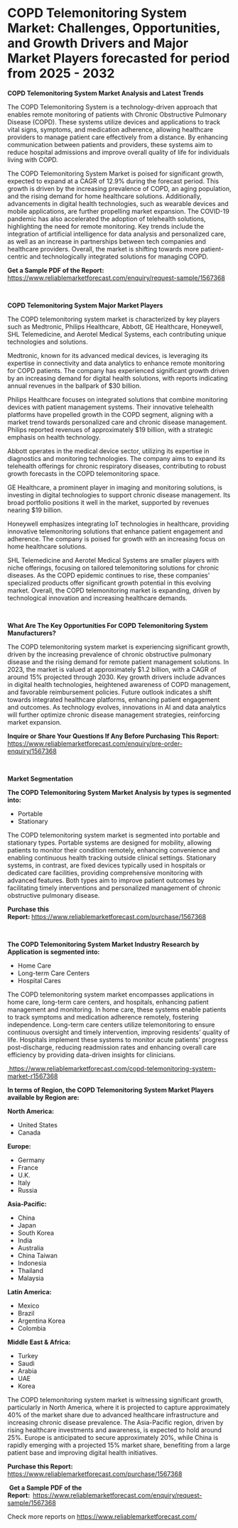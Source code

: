 <p><h1>COPD Telemonitoring System Market: Challenges, Opportunities, and Growth Drivers and Major Market Players forecasted for period from 2025 - 2032</h1></p><p><strong>COPD Telemonitoring System Market Analysis and Latest Trends</strong></p>
<p><p>The COPD Telemonitoring System is a technology-driven approach that enables remote monitoring of patients with Chronic Obstructive Pulmonary Disease (COPD). These systems utilize devices and applications to track vital signs, symptoms, and medication adherence, allowing healthcare providers to manage patient care effectively from a distance. By enhancing communication between patients and providers, these systems aim to reduce hospital admissions and improve overall quality of life for individuals living with COPD.</p><p>The COPD Telemonitoring System Market is poised for significant growth, expected to expand at a CAGR of 12.9% during the forecast period. This growth is driven by the increasing prevalence of COPD, an aging population, and the rising demand for home healthcare solutions. Additionally, advancements in digital health technologies, such as wearable devices and mobile applications, are further propelling market expansion. The COVID-19 pandemic has also accelerated the adoption of telehealth solutions, highlighting the need for remote monitoring. Key trends include the integration of artificial intelligence for data analysis and personalized care, as well as an increase in partnerships between tech companies and healthcare providers. Overall, the market is shifting towards more patient-centric and technologically integrated solutions for managing COPD.</p></p>
<p><strong>Get a Sample PDF of the Report:&nbsp;</strong> <a href="https://www.reliablemarketforecast.com/enquiry/request-sample/1567368?utm_campaign=3106&utm_medium=2&utm_source=Github&utm_content=ia&utm_term=23032025&utm_id=copd-telemonitoring-system">https://www.reliablemarketforecast.com/enquiry/request-sample/1567368</a></p>
<p>&nbsp;</p>
<p><strong>COPD Telemonitoring System Major Market Players</strong></p>
<p><p>The COPD telemonitoring system market is characterized by key players such as Medtronic, Philips Healthcare, Abbott, GE Healthcare, Honeywell, SHL Telemedicine, and Aerotel Medical Systems, each contributing unique technologies and solutions. </p><p>Medtronic, known for its advanced medical devices, is leveraging its expertise in connectivity and data analytics to enhance remote monitoring for COPD patients. The company has experienced significant growth driven by an increasing demand for digital health solutions, with reports indicating annual revenues in the ballpark of $30 billion.</p><p>Philips Healthcare focuses on integrated solutions that combine monitoring devices with patient management systems. Their innovative telehealth platforms have propelled growth in the COPD segment, aligning with a market trend towards personalized care and chronic disease management. Philips reported revenues of approximately $19 billion, with a strategic emphasis on health technology.</p><p>Abbott operates in the medical device sector, utilizing its expertise in diagnostics and monitoring technologies. The company aims to expand its telehealth offerings for chronic respiratory diseases, contributing to robust growth forecasts in the COPD telemonitoring space.</p><p>GE Healthcare, a prominent player in imaging and monitoring solutions, is investing in digital technologies to support chronic disease management. Its broad portfolio positions it well in the market, supported by revenues nearing $19 billion.</p><p>Honeywell emphasizes integrating IoT technologies in healthcare, providing innovative telemonitoring solutions that enhance patient engagement and adherence. The company is poised for growth with an increasing focus on home healthcare solutions.</p><p>SHL Telemedicine and Aerotel Medical Systems are smaller players with niche offerings, focusing on tailored telemonitoring solutions for chronic diseases. As the COPD epidemic continues to rise, these companies' specialized products offer significant growth potential in this evolving market. Overall, the COPD telemonitoring market is expanding, driven by technological innovation and increasing healthcare demands.</p></p>
<p>&nbsp;</p>
<p><strong>What Are The Key Opportunities For COPD Telemonitoring System Manufacturers?</strong></p>
<p><p>The COPD telemonitoring system market is experiencing significant growth, driven by the increasing prevalence of chronic obstructive pulmonary disease and the rising demand for remote patient management solutions. In 2023, the market is valued at approximately $1.2 billion, with a CAGR of around 15% projected through 2030. Key growth drivers include advances in digital health technologies, heightened awareness of COPD management, and favorable reimbursement policies. Future outlook indicates a shift towards integrated healthcare platforms, enhancing patient engagement and outcomes. As technology evolves, innovations in AI and data analytics will further optimize chronic disease management strategies, reinforcing market expansion.</p></p>
<p><strong>Inquire or Share Your Questions If Any Before Purchasing This Report:</strong> <a href="https://www.reliablemarketforecast.com/enquiry/pre-order-enquiry/1567368?utm_campaign=3106&utm_medium=2&utm_source=Github&utm_content=ia&utm_term=23032025&utm_id=copd-telemonitoring-system">https://www.reliablemarketforecast.com/enquiry/pre-order-enquiry/1567368</a></p>
<p>&nbsp;</p>
<p><strong>Market Segmentation</strong></p>
<p><strong>The COPD Telemonitoring System Market Analysis by types is segmented into:</strong></p>
<p><ul><li>Portable</li><li>Stationary</li></ul></p>
<p><p>The COPD telemonitoring system market is segmented into portable and stationary types. Portable systems are designed for mobility, allowing patients to monitor their condition remotely, enhancing convenience and enabling continuous health tracking outside clinical settings. Stationary systems, in contrast, are fixed devices typically used in hospitals or dedicated care facilities, providing comprehensive monitoring with advanced features. Both types aim to improve patient outcomes by facilitating timely interventions and personalized management of chronic obstructive pulmonary disease.</p></p>
<p><strong>Purchase this Report:&nbsp;</strong><a href="https://www.reliablemarketforecast.com/purchase/1567368?utm_campaign=3106&utm_medium=2&utm_source=Github&utm_content=ia&utm_term=23032025&utm_id=copd-telemonitoring-system">https://www.reliablemarketforecast.com/purchase/1567368</a></p>
<p>&nbsp;</p>
<p><strong>The COPD Telemonitoring System Market Industry Research by Application is segmented into:</strong></p>
<p><ul><li>Home Care</li><li>Long-term Care Centers</li><li>Hospital Cares</li></ul></p>
<p><p>The COPD telemonitoring system market encompasses applications in home care, long-term care centers, and hospitals, enhancing patient management and monitoring. In home care, these systems enable patients to track symptoms and medication adherence remotely, fostering independence. Long-term care centers utilize telemonitoring to ensure continuous oversight and timely intervention, improving residents’ quality of life. Hospitals implement these systems to monitor acute patients' progress post-discharge, reducing readmission rates and enhancing overall care efficiency by providing data-driven insights for clinicians.</p></p>
<p><a href="https://www.reliablemarketforecast.com/copd-telemonitoring-system-market-r1567368?utm_campaign=3106&utm_medium=2&utm_source=Github&utm_content=ia&utm_term=23032025&utm_id=copd-telemonitoring-system">&nbsp;https://www.reliablemarketforecast.com/copd-telemonitoring-system-market-r1567368</a></p>
<p><strong>In terms of Region, the COPD Telemonitoring System Market Players available by Region are:</strong></p>
<p>
    <p> <strong> North America: </strong>
        <ul>
            <li>United States</li>
            <li>Canada</li>
        </ul>
        </p> 
    <p> <strong> Europe: </strong>
        <ul>
            <li>Germany</li>
            <li>France</li>
            <li>U.K.</li>
            <li>Italy</li>
            <li>Russia</li>
        </ul>
        </p> 
    <p> <strong> Asia-Pacific: </strong>
        <ul>
            <li>China</li>
            <li>Japan</li>
            <li>South Korea</li>
            <li>India</li>
            <li>Australia</li>
            <li>China Taiwan</li>
            <li>Indonesia</li>
            <li>Thailand</li>
            <li>Malaysia</li>
        </ul>
        </p> 
    <p> <strong> Latin America: </strong>
        <ul>
            <li>Mexico</li>
            <li>Brazil</li>
            <li>Argentina Korea</li>
            <li>Colombia</li>
        </ul>
        </p> 
    <p> <strong> Middle East & Africa: </strong>
        <ul>
            <li>Turkey</li>
            <li>Saudi</li>
            <li>Arabia</li>
            <li>UAE</li>
            <li>Korea</li>
        </ul>
    </p>
    </p>
<p><p>The COPD telemonitoring system market is witnessing significant growth, particularly in North America, where it is projected to capture approximately 40% of the market share due to advanced healthcare infrastructure and increasing chronic disease prevalence. The Asia-Pacific region, driven by rising healthcare investments and awareness, is expected to hold around 25%. Europe is anticipated to secure approximately 20%, while China is rapidly emerging with a projected 15% market share, benefiting from a large patient base and improving digital health initiatives.</p></p>
<p><strong>Purchase this Report: </strong><a href="https://www.reliablemarketforecast.com/purchase/1567368?utm_campaign=3106&utm_medium=2&utm_source=Github&utm_content=ia&utm_term=23032025&utm_id=copd-telemonitoring-system">https://www.reliablemarketforecast.com/purchase/1567368</a></p>
<p>&nbsp;<strong>Get a Sample PDF of the Report:&nbsp;&nbsp;</strong><a href="https://www.reliablemarketforecast.com/enquiry/request-sample/1567368?utm_campaign=3106&utm_medium=2&utm_source=Github&utm_content=ia&utm_term=23032025&utm_id=copd-telemonitoring-system">https://www.reliablemarketforecast.com/enquiry/request-sample/1567368</a></p>
<p><strong></strong></p>
<p>Check more reports on <a href="https://www.reliablemarketforecast.com/?utm_campaign=3106&utm_medium=2&utm_source=Github&utm_content=ia&utm_term=23032025&utm_id=copd-telemonitoring-system">https://www.reliablemarketforecast.com/</a></p>